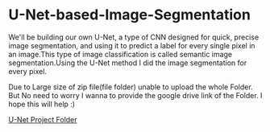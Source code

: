 # U-Net-based-Image-Segmentation
We'll be building our own U-Net, a type of CNN designed for quick, precise image segmentation, and using it to predict a label for every single pixel in an image.This type of image classification is called semantic image segmentation.Using the U-Net method I did the image segmentation for every pixel.

Due to Large size of zip file(file folder) unable to upload the whole Folder. But No need to worry I wanna to provide the google drive link of the Folder. I hope this will help :)

[U-Net Project Folder](https://drive.google.com/drive/folders/1H5rD5_38DPvWaeMuE0BqFB_gU0DgnA9w?usp=sharing)
